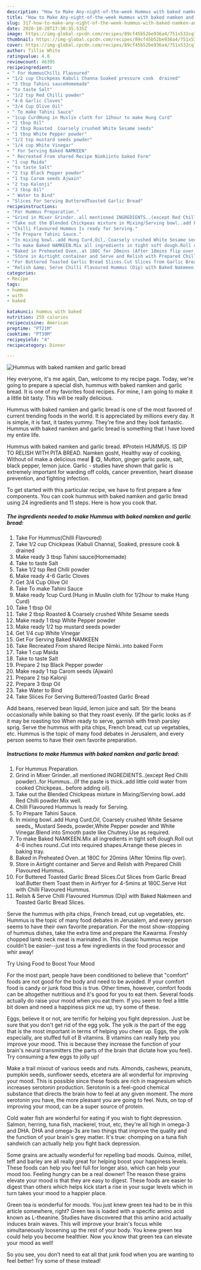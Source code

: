 ```yaml
---
description: "How to Make Any-night-of-the-week Hummus with baked namken and garlic bread"
title: "How to Make Any-night-of-the-week Hummus with baked namken and garlic bread"
slug: 317-how-to-make-any-night-of-the-week-hummus-with-baked-namken-and-garlic-bread
date: 2020-10-28T17:30:35.535Z
image: https://img-global.cpcdn.com/recipes/89cf45b52be936a4/751x532cq70/hummus-with-baked-namken-and-garlic-bread-recipe-main-photo.jpg
thumbnail: https://img-global.cpcdn.com/recipes/89cf45b52be936a4/751x532cq70/hummus-with-baked-namken-and-garlic-bread-recipe-main-photo.jpg
cover: https://img-global.cpcdn.com/recipes/89cf45b52be936a4/751x532cq70/hummus-with-baked-namken-and-garlic-bread-recipe-main-photo.jpg
author: Tillie White
ratingvalue: 4.8
reviewcount: 46395
recipeingredient:
- " For HummusChilli Flavoured"
- "1/2 cup Chickpeas Kabuli Channa Soaked pressure cook  drained"
- "3 tbsp Tahini sauceHomemade"
- "to taste Salt"
- "1/2 tsp Red Chilli powder"
- "4-6 Garlic Cloves"
- "3/4 Cup Olive Oil"
- " To make Tahini Sauce"
- "1cup CurdHung in Muslin cloth for 12hour to make Hung Curd"
- "1 tbsp Oil"
- "2 tbsp Roasted  Coarsely crushed White Sesame seeds"
- "1 tbsp White Pepper powder"
- "1/2 tsp mustard seeds powder"
- "1/4 cup White Vinegar"
- " For Serving Baked NAMKEEN"
- " Recreated From shared Recipe Nimkiinto baked Form"
- "1 cup Maida"
- "to taste Salt"
- "2 tsp Black Pepper powder"
- "1 tsp Carom seeds Ajwain"
- "2 tsp Kalonji"
- "3 tbsp Oil"
- " Water to Bind"
- "Slices For Serving ButteredToasted Garlic Bread"
recipeinstructions:
- "For Hummus Preparation."
- "Grind in Mixer Grinder..all mentioned INGREDIENTS..(except Red Chilli powder)..for Hummus...(If the paste is thick..add little cold water from cooked Chickpeas.. before adding oil)."
- "Take out the Blended Chickpeas mixture in Mixing/Serving bowl..add Red Chilli powder.Mix well."
- "Chilli Flavoured Hummus Is ready for Serving."
- "To Prepare Tahini Sauce."
- "In mixing bowl..add Hung Curd,Oil, Coarsely crushed White Sesame seeds,, Mustard Seeds, powder,White Pepper powder and White Vinegar.Blend into Smooth paste like Chutney.Use as required."
- "To make Baked NAMKEEN.Mix all ingredients in tight soft dough.Roll out 4-6 inches round..Cut into required shapes.Arrange these pieces in baking tray."
- "Baked in Preheated Oven..at 180C for 20mins (After 10mins flip over)."
- "Store in Airtight container and Serve and Relish with Prepared Chilli Flavoured Hummus."
- "For Buttered Toasted Garlic Bread Slices.Cut Slices from Garlic Bread loaf.Butter them Toast them in Airfryer for 4-5mins at 180C.Serve Hot with Chilli Flavoured Hummus."
- "Relish &amp; Serve Chilli Flavoured Hummus (Dip) with Baked Nakmeen and Toasted Garlic Bread Slices."
categories:
- Recipe
tags:
- hummus
- with
- baked

katakunci: hummus with baked 
nutrition: 259 calories
recipecuisine: American
preptime: "PT21M"
cooktime: "PT39M"
recipeyield: "4"
recipecategory: Dinner

---
```



![Hummus with baked namken and garlic bread](https://img-global.cpcdn.com/recipes/89cf45b52be936a4/751x532cq70/hummus-with-baked-namken-and-garlic-bread-recipe-main-photo.jpg)

Hey everyone, it's me again, Dan, welcome to my recipe page. Today, we're going to prepare a special dish, hummus with baked namken and garlic bread. It is one of my favorites food recipes. For mine, I am going to make it a little bit tasty. This will be really delicious.

Hummus with baked namken and garlic bread is one of the most favored of current trending foods in the world. It is appreciated by millions every day. It is simple, it is fast, it tastes yummy. They're fine and they look fantastic. Hummus with baked namken and garlic bread is something that I have loved my entire life.

Hummus with baked namken and garlic bread. #Protein HUMMUS. IS DIP TO RELISH WITH PITA BREAD. Namken gosht, Healthy way of cooking, Without oil make a delicious meal 🥘 😋, Mutton, ginger garlic paste, salt, black pepper, lemon juice. Garlic - studies have shown that garlic is extremely important for warding off colds, cancer prevention, heart disease prevention, and fighting infection.


To get started with this particular recipe, we have to first prepare a few components. You can cook hummus with baked namken and garlic bread using 24 ingredients and 11 steps. Here is how you cook that.

<!--inarticleads1-->

##### The ingredients needed to make Hummus with baked namken and garlic bread:

1. Take  For Hummus(Chilli Flavoured)
1. Take 1/2 cup Chickpeas (Kabuli Channa), Soaked, pressure cook &amp; drained
1. Make ready 3 tbsp Tahini sauce(Homemade)
1. Take to taste Salt
1. Take 1/2 tsp Red Chilli powder
1. Make ready 4-6 Garlic Cloves
1. Get 3/4 Cup Olive Oil
1. Take  To make Tahini Sauce
1. Make ready 1cup Curd.(Hung in Muslin cloth for 1/2hour to make Hung Curd)
1. Take 1 tbsp Oil
1. Take 2 tbsp Roasted &amp; Coarsely crushed White Sesame seeds
1. Make ready 1 tbsp White Pepper powder
1. Make ready 1/2 tsp mustard seeds powder
1. Get 1/4 cup White Vinegar
1. Get  For Serving Baked NAMKEEN
1. Take  Recreated From shared Recipe Nimki..into baked Form
1. Take 1 cup Maida
1. Take to taste Salt
1. Prepare 2 tsp Black Pepper powder
1. Make ready 1 tsp Carom seeds (Ajwain)
1. Prepare 2 tsp Kalonji
1. Prepare 3 tbsp Oil
1. Take  Water to Bind
1. Take Slices For Serving Buttered/Toasted Garlic Bread


Add beans, reserved bean liquid, lemon juice and salt. Stir the beans occasionally while baking so that they roast evenly. (If the garlic looks as if it may be roasting too When ready to serve, garnish with fresh parsley sprig. Serve the hummus with pita chips, French bread, cut up vegetables, etc. Hummus is the topic of many food debates in Jerusalem, and every person seems to have their own favorite preparation. 

<!--inarticleads2-->

##### Instructions to make Hummus with baked namken and garlic bread:

1. For Hummus Preparation.
1. Grind in Mixer Grinder..all mentioned INGREDIENTS..(except Red Chilli powder)..for Hummus...(If the paste is thick..add little cold water from cooked Chickpeas.. before adding oil).
1. Take out the Blended Chickpeas mixture in Mixing/Serving bowl..add Red Chilli powder.Mix well.
1. Chilli Flavoured Hummus Is ready for Serving.
1. To Prepare Tahini Sauce.
1. In mixing bowl..add Hung Curd,Oil, Coarsely crushed White Sesame seeds,, Mustard Seeds, powder,White Pepper powder and White Vinegar.Blend into Smooth paste like Chutney.Use as required.
1. To make Baked NAMKEEN.Mix all ingredients in tight soft dough.Roll out 4-6 inches round..Cut into required shapes.Arrange these pieces in baking tray.
1. Baked in Preheated Oven..at 180C for 20mins (After 10mins flip over).
1. Store in Airtight container and Serve and Relish with Prepared Chilli Flavoured Hummus.
1. For Buttered Toasted Garlic Bread Slices.Cut Slices from Garlic Bread loaf.Butter them Toast them in Airfryer for 4-5mins at 180C.Serve Hot with Chilli Flavoured Hummus.
1. Relish &amp; Serve Chilli Flavoured Hummus (Dip) with Baked Nakmeen and Toasted Garlic Bread Slices.


Serve the hummus with pita chips, French bread, cut up vegetables, etc. Hummus is the topic of many food debates in Jerusalem, and every person seems to have their own favorite preparation. For the most show-stopping of hummus dishes, take the extra time and prepare the Kawarma. Freshly chopped lamb neck meat is marinated in. This classic hummus recipe couldn&#39;t be easier--just toss a few ingredients in the food processor and whir away! 

Try Using Food to Boost Your Mood


For the most part, people have been conditioned to believe that "comfort" foods are not good for the body and need to be avoided. If your comfort food is candy or junk food this is true. Other times, however, comfort foods can be altogether nutritious and it's good for you to eat them. Several foods actually do raise your mood when you eat them. If you seem to feel a little bit down and need a happiness pick me up, try some of these.

Eggs, believe it or not, are terrific for helping you fight depression. Just be sure that you don't get rid of the egg yolk. The yolk is the part of the egg that is the most important in terms of helping you cheer up. Eggs, the yolk especially, are stuffed full of B vitamins. B vitamins can really help you improve your mood. This is because they increase the function of your brain's neural transmitters (the parts of the brain that dictate how you feel). Try consuming a few eggs to jolly up!

Make a trail mixout of various seeds and nuts. Almonds, cashews, peanuts, pumpkin seeds, sunflower seeds, etcetera are all wonderful for improving your mood. This is possible since these foods are rich in magnesium which increases serotonin production. Serotonin is a feel-good chemical substance that directs the brain how to feel at any given moment. The more serotonin you have, the more pleasant you are going to feel. Nuts, on top of improving your mood, can be a super source of protein.

Cold water fish are wonderful for eating if you wish to fight depression. Salmon, herring, tuna fish, mackerel, trout, etc, they're all high in omega-3 and DHA. DHA and omega-3s are two things that improve the quality and the function of your brain's grey matter. It's true: chomping on a tuna fish sandwich can actually help you fight back depression. 

Some grains are actually wonderful for repelling bad moods. Quinoa, millet, teff and barley are all really great for helping boost your happiness levels. These foods can help you feel full for longer also, which can help your mood too. Feeling hungry can be a real downer! The reason these grains elevate your mood is that they are easy to digest. These foods are easier to digest than others which helps kick start a rise in your sugar levels which in turn takes your mood to a happier place.

Green tea is wonderful for moods. You just knew green tea had to be in this article somewhere, right? Green tea is loaded with a specific amino acid known as L-theanine. Studies have discovered that this amino acid actually induces brain waves. This will improve your brain's focus while simultaneously loosening up the rest of your body. You knew green tea could help you become healthier. Now you know that green tea can elevate your mood as well!

So you see, you don't need to eat all that junk food when you are wanting to feel better! Try some of these instead!


